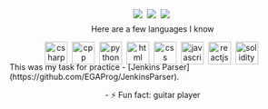 <html>
  <head>
    <style>
     div{
      margin-bottom: -7px; /* Отступ снизу */
     }
    </style>
  </head>
  <body>
    <div id="stats" align="center" margin-bottom="10px">
       <img src="https://github-profile-summary-cards.vercel.app/api/cards/stats?username=EGAProg&theme=moonlight" />&nbsp;
       <img src="http://github-profile-summary-cards.vercel.app/api/cards/repos-per-language?username=EGAProg&theme=moonlight" />&nbsp;
       <img src="http://github-profile-summary-cards.vercel.app/api/cards/profile-details?username=EGAProg&theme=moonlight" />&nbsp;
    </div>
    <div id="langs" align="center" margin-bottom="10px">
      <p>Here are a few languages I know</p>
      <img src="https://cdn.jsdelivr.net/gh/devicons/devicon@latest/icons/csharp/csharp-original.svg" title="csharp" width="40" height="40" />&nbsp;
      <img src="https://cdn.jsdelivr.net/gh/devicons/devicon@latest/icons/cplusplus/cplusplus-plain.svg" title="cpp" width="40" height="40" />&nbsp;
      <img src="https://cdn.jsdelivr.net/gh/devicons/devicon@latest/icons/python/python-original.svg" title="python" width="40" height="40" />&nbsp;
      <img src="https://cdn.jsdelivr.net/gh/devicons/devicon@latest/icons/html5/html5-plain.svg" title="html" width="40" height="40" />&nbsp;
      <img src="https://cdn.jsdelivr.net/gh/devicons/devicon@latest/icons/css3/css3-plain-wordmark.svg" title="css" width="40" height="40" />&nbsp;
      <img src="https://cdn.jsdelivr.net/gh/devicons/devicon@latest/icons/javascript/javascript-plain.svg" title="javascript" width="40" height="40" />&nbsp;
      <img src="https://cdn.jsdelivr.net/gh/devicons/devicon@latest/icons/react/react-original.svg" title="reactjs" width="40" height="40" />&nbsp;
      <img src="https://cdn.jsdelivr.net/gh/devicons/devicon@latest/icons/solidity/solidity-plain.svg" title="solidity" width="40" height="40" />&nbsp;
    </div>
    <!--<div id="bestrepo" align="center" margin-bottom="10px">
      <p>My best work at current moment</p>-->
      This was my task for practice - [Jenkins Parser](https://github.com/EGAProg/JenkinsParser).
    <!--</div>-->
    <div id="other" align="center">
      <p>- ⚡ Fun fact: guitar player</p>
    </div>
  </body>
</html>
